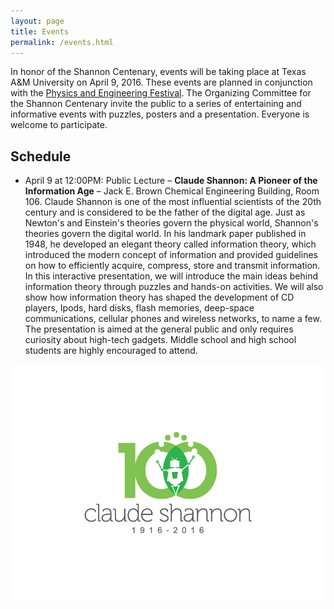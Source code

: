 ```yaml
---
layout: page
title: Events
permalink: /events.html
---
```


In honor of the Shannon Centenary, events will be taking place at Texas A&M University on April 9, 2016.
These events are planned in conjunction with the [Physics and Engineering Festival](http://physicsfestival.tamu.edu/).
The Organizing Committee for the Shannon Centenary invite the public to a series of entertaining and informative events with puzzles, posters and a presentation.
Everyone is welcome to participate.

## Schedule

* April 9 at 12:00PM: Public Lecture – **Claude Shannon: A Pioneer of the Information Age** – Jack E. Brown Chemical Engineering Building, Room 106.
Claude Shannon is one of the most influential scientists of the 20th century and is considered to be the father of the digital age.
Just as Newton's and Einstein's theories govern the physical world, Shannon's theories govern the digital world.
In his landmark paper published in 1948, he developed an elegant theory called information theory, which introduced the modern concept of information and provided guidelines on how to efficiently acquire, compress, store and transmit information.
In this interactive presentation, we will introduce the main ideas behind information theory through puzzles and hands-on activities.
We will also show how information theory has shaped the development of CD players, Ipods, hard disks, flash memories, deep-space communications, cellular phones and wireless networks, to name a few.
The presentation is aimed at the general public and only requires curiosity about high-tech gadgets. Middle school and high school students are highly encouraged to attend. 

![Celebrations](assets/centenary.jpg)


